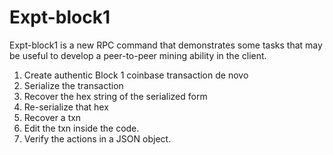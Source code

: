 Expt-block1
================================


Expt-block1 is a new RPC command that demonstrates some tasks
that may be useful to develop a peer-to-peer mining ability in
the client.

1.  Create authentic Block 1 coinbase transaction de novo
2.  Serialize the transaction
3.  Recover the hex string of the serialized form
4.  Re-serialize that hex
5.  Recover a txn
6.  Edit the txn inside the code.
7.  Verify the actions in a JSON object.

